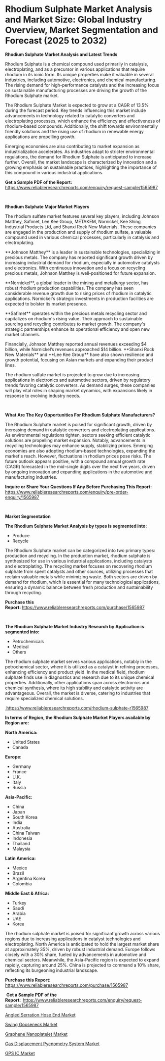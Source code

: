 <p><h1>Rhodium Sulphate Market Analysis and Market Size: Global Industry Overview, Market Segmentation and Forecast (2025 to 2032)</h1></p><p><strong>Rhodium Sulphate Market Analysis and Latest Trends</strong></p>
<p><p>Rhodium Sulphate is a chemical compound used primarily in catalysis, electroplating, and as a precursor in various applications that require rhodium in its ionic form. Its unique properties make it valuable in several industries, including automotive, electronics, and chemical manufacturing. The rising demand for high-performance catalysts and the increasing focus on sustainable manufacturing processes are driving the growth of the Rhodium Sulphate market.</p><p>The Rhodium Sulphate Market is expected to grow at a CAGR of 13.5% during the forecast period. Key trends influencing this market include advancements in technology related to catalytic converters and electroplating processes, which enhance the efficiency and effectiveness of rhodium-based compounds. Additionally, the shift towards environmentally friendly solutions and the rising use of rhodium in renewable energy applications are propelling growth.</p><p>Emerging economies are also contributing to market expansion as industrialization accelerates. As industries adapt to stricter environmental regulations, the demand for Rhodium Sulphate is anticipated to increase further. Overall, the market landscape is characterized by innovation and a growing emphasis on sustainable practices, highlighting the importance of this compound in various industrial applications.</p></p>
<p><strong>Get a Sample PDF of the Report:&nbsp;</strong> <a href="https://www.reliableresearchreports.com/enquiry/request-sample/1565987?utm_campaign=13&utm_medium=2&utm_source=Github&utm_content=ia&utm_term=31032025&utm_id=rhodium-sulphate">https://www.reliableresearchreports.com/enquiry/request-sample/1565987</a></p>
<p>&nbsp;</p>
<p><strong>Rhodium Sulphate Major Market Players</strong></p>
<p><p>The rhodium sulfate market features several key players, including Johnson Matthey, Safimet, Lee Kee Group, METAKEM, Nornickel, Kee Shing Industrial Products Ltd, and Shanxi Rock New Materials. These companies are engaged in the production and supply of rhodium sulfate, a valuable compound used in various chemical processes, particularly in catalysis and electroplating.</p><p>**Johnson Matthey** is a leader in sustainable technologies, specializing in precious metals. The company has reported significant growth driven by increasing industrial demand for rhodium, especially in automotive catalysts and electronics. With continuous innovation and a focus on recycling precious metals, Johnson Matthey is well-positioned for future expansion.</p><p>**Nornickel**, a global leader in the mining and metallurgy sector, has robust rhodium production capabilities. The company has seen considerable revenue growth due to rising prices of rhodium in catalytic applications. Nornickel's strategic investments in production facilities are expected to bolster its market presence.</p><p>**Safimet** operates within the precious metals recycling sector and capitalizes on rhodium's rising value. Their approach to sustainable sourcing and recycling contributes to market growth. The company's strategic partnerships enhance its operational efficiency and open new market channels.</p><p>Financially, Johnson Matthey reported annual revenues exceeding $4 billion, while Nornickel’s revenues approached $14 billion. **Shanxi Rock New Materials** and **Lee Kee Group** have also shown resilience and growth potential, focusing on Asian markets and expanding their product lines. </p><p>The rhodium sulfate market is projected to grow due to increasing applications in electronics and automotive sectors, driven by regulatory trends favoring catalytic converters. As demand surges, these companies will play vital roles in shaping market dynamics, with expansions likely in response to evolving industry needs.</p></p>
<p>&nbsp;</p>
<p><strong>What Are The Key Opportunities For Rhodium Sulphate Manufacturers?</strong></p>
<p><p>The Rhodium Sulphate market is poised for significant growth, driven by increasing demand in catalytic converters and electroplating applications. As environmental regulations tighten, sectors seeking efficient catalytic solutions are propelling market expansion. Notably, advancements in recycling technologies may enhance supply, stabilizing prices. Emerging economies are also adopting rhodium-based technologies, expanding the market's reach. However, fluctuations in rhodium prices pose risks. The future outlook appears positive, with a compound annual growth rate (CAGR) forecasted in the mid-single digits over the next five years, driven by ongoing innovation and expanding applications in the automotive and manufacturing industries.</p></p>
<p><strong>Inquire or Share Your Questions If Any Before Purchasing This Report:</strong> <a href="https://www.reliableresearchreports.com/enquiry/pre-order-enquiry/1565987?utm_campaign=13&utm_medium=2&utm_source=Github&utm_content=ia&utm_term=31032025&utm_id=rhodium-sulphate">https://www.reliableresearchreports.com/enquiry/pre-order-enquiry/1565987</a></p>
<p>&nbsp;</p>
<p><strong>Market Segmentation</strong></p>
<p><strong>The Rhodium Sulphate Market Analysis by types is segmented into:</strong></p>
<p><ul><li>Produce</li><li>Recycle</li></ul></p>
<p><p>The Rhodium Sulphate market can be categorized into two primary types: production and recycling. In the production market, rhodium sulphate is synthesized for use in various industrial applications, including catalysts and electroplating. The recycling market focuses on recovering rhodium sulphate from spent catalysts and other sources, utilizing processes that reclaim valuable metals while minimizing waste. Both sectors are driven by demand for rhodium, which is essential for many technological applications, ensuring a dynamic balance between fresh production and sustainability through recycling.</p></p>
<p><strong>Purchase this Report:&nbsp;</strong><a href="https://www.reliableresearchreports.com/purchase/1565987?utm_campaign=13&utm_medium=2&utm_source=Github&utm_content=ia&utm_term=31032025&utm_id=rhodium-sulphate">https://www.reliableresearchreports.com/purchase/1565987</a></p>
<p>&nbsp;</p>
<p><strong>The Rhodium Sulphate Market Industry Research by Application is segmented into:</strong></p>
<p><ul><li>Petrochemicals</li><li>Medical</li><li>Others</li></ul></p>
<p><p>The rhodium sulphate market serves various applications, notably in the petrochemical sector, where it is utilized as a catalyst in refining processes, enhancing efficiency and product yield. In the medical field, rhodium sulphate finds use in diagnostics and research due to its unique chemical properties. Additionally, other applications span across electronics and chemical synthesis, where its high stability and catalytic activity are advantageous. Overall, the market is diverse, catering to industries that require specialized chemical solutions.</p></p>
<p><a href="https://www.reliableresearchreports.com/rhodium-sulphate-r1565987?utm_campaign=13&utm_medium=2&utm_source=Github&utm_content=ia&utm_term=31032025&utm_id=rhodium-sulphate">&nbsp;https://www.reliableresearchreports.com/rhodium-sulphate-r1565987</a></p>
<p><strong>In terms of Region, the Rhodium Sulphate Market Players available by Region are:</strong></p>
<p>
    <p> <strong> North America: </strong>
        <ul>
            <li>United States</li>
            <li>Canada</li>
        </ul>
        </p> 
    <p> <strong> Europe: </strong>
        <ul>
            <li>Germany</li>
            <li>France</li>
            <li>U.K.</li>
            <li>Italy</li>
            <li>Russia</li>
        </ul>
        </p> 
    <p> <strong> Asia-Pacific: </strong>
        <ul>
            <li>China</li>
            <li>Japan</li>
            <li>South Korea</li>
            <li>India</li>
            <li>Australia</li>
            <li>China Taiwan</li>
            <li>Indonesia</li>
            <li>Thailand</li>
            <li>Malaysia</li>
        </ul>
        </p> 
    <p> <strong> Latin America: </strong>
        <ul>
            <li>Mexico</li>
            <li>Brazil</li>
            <li>Argentina Korea</li>
            <li>Colombia</li>
        </ul>
        </p> 
    <p> <strong> Middle East & Africa: </strong>
        <ul>
            <li>Turkey</li>
            <li>Saudi</li>
            <li>Arabia</li>
            <li>UAE</li>
            <li>Korea</li>
        </ul>
    </p>
    </p>
<p><p>The rhodium sulphate market is poised for significant growth across various regions due to increasing applications in catalyst technologies and electroplating. North America is anticipated to hold the largest market share at approximately 35%, driven by robust industrial demand. Europe follows closely with a 30% share, fueled by advancements in automotive and chemical sectors. Meanwhile, the Asia-Pacific region is expected to expand rapidly, capturing around 25%. China is projected to command a 10% share, reflecting its burgeoning industrial landscape.</p></p>
<p><strong>Purchase this Report: </strong><a href="https://www.reliableresearchreports.com/purchase/1565987?utm_campaign=13&utm_medium=2&utm_source=Github&utm_content=ia&utm_term=31032025&utm_id=rhodium-sulphate">https://www.reliableresearchreports.com/purchase/1565987</a></p>
<p>&nbsp;<strong>Get a Sample PDF of the Report:&nbsp;&nbsp;</strong><a href="https://www.reliableresearchreports.com/enquiry/request-sample/1565987?utm_campaign=13&utm_medium=2&utm_source=Github&utm_content=ia&utm_term=31032025&utm_id=rhodium-sulphate">https://www.reliableresearchreports.com/enquiry/request-sample/1565987</a></p>
<p><strong></strong></p>
<p><p><a href="https://www.linkedin.com/pulse/angled-serration-hose-end-market-study-creating-business-tcykf?utm_campaign=13&utm_medium=2&utm_source=Github&utm_content=ia&utm_term=31032025&utm_id=rhodium-sulphate">Angled Serration Hose End Market</a></p><p><a href="https://www.linkedin.com/pulse/swing-gooseneck-market-trends-analysis-2025-2032-size-ndywf?utm_campaign=13&utm_medium=2&utm_source=Github&utm_content=ia&utm_term=31032025&utm_id=rhodium-sulphate">Swing Gooseneck Market</a></p><p><a href="https://github.com/mafeasavzal/Market-Research-Report-List-1/blob/main/graphene-nanoplatelet-market.md?utm_campaign=13&utm_medium=2&utm_source=Github&utm_content=ia&utm_term=31032025&utm_id=rhodium-sulphate">Graphene Nanoplatelet Market</a></p><p><a href="https://www.linkedin.com/pulse/gas-displacement-pycnometry-system-market-growth-forecast-global-edxwf?utm_campaign=13&utm_medium=2&utm_source=Github&utm_content=ia&utm_term=31032025&utm_id=rhodium-sulphate">Gas Displacement Pycnometry System Market</a></p><p><a href="https://github.com/maakakhwan/Market-Research-Report-List-1/blob/main/gps-ic-market.md?utm_campaign=13&utm_medium=2&utm_source=Github&utm_content=ia&utm_term=31032025&utm_id=rhodium-sulphate">GPS IC Market</a></p></p>